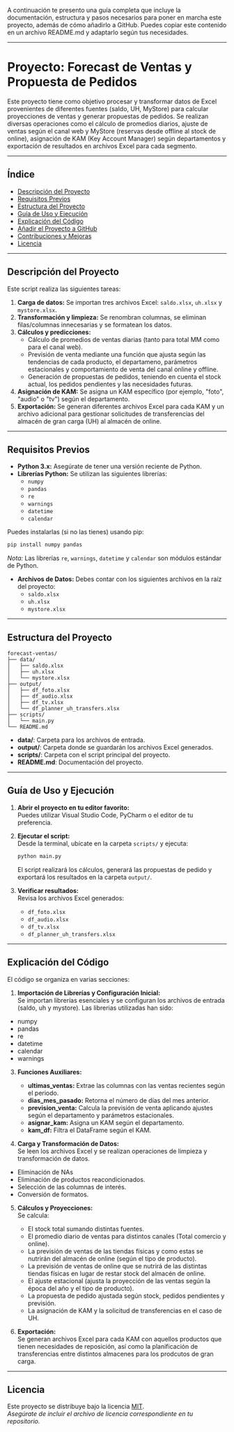 A continuación te presento una guía completa que incluye la documentación, estructura y pasos necesarios para poner en marcha este proyecto, además de cómo añadirlo a GitHub. Puedes copiar este contenido en un archivo README.md y adaptarlo según tus necesidades.

---

# Proyecto: Forecast de Ventas y Propuesta de Pedidos

Este proyecto tiene como objetivo procesar y transformar datos de Excel provenientes de diferentes fuentes (saldo, UH, MyStore) para calcular proyecciones de ventas y generar propuestas de pedidos. Se realizan diversas operaciones como el cálculo de promedios diarios, ajuste de ventas según el canal web y MyStore (reservas desde offline al stock de online), asignación de KAM (Key Account Manager) según departamentos y exportación de resultados en archivos Excel para cada segmento.

---

## Índice

- [Descripción del Proyecto](#descripción-del-proyecto)
- [Requisitos Previos](#requisitos-previos)
- [Estructura del Proyecto](#estructura-del-proyecto)
- [Guía de Uso y Ejecución](#guía-de-uso-y-ejecución)
- [Explicación del Código](#explicación-del-código)
- [Añadir el Proyecto a GitHub](#añadir-el-proyecto-a-github)
- [Contribuciones y Mejoras](#contribuciones-y-mejoras)
- [Licencia](#licencia)

---

## Descripción del Proyecto

Este script realiza las siguientes tareas:

1. **Carga de datos:** Se importan tres archivos Excel: `saldo.xlsx`, `uh.xlsx` y `mystore.xlsx`.
2. **Transformación y limpieza:** Se renombran columnas, se eliminan filas/columnas innecesarias y se formatean los datos.
3. **Cálculos y predicciones:**
   - Cálculo de promedios de ventas diarias (tanto para total MM como para el canal web).
   - Previsión de venta mediante una función que ajusta según las tendencias de cada producto, el departameno, parámetros estacionales y comportamiento de venta del canal online y offline.
   - Generación de propuestas de pedidos, teniendo en cuenta el stock actual, los pedidos pendientes y las necesidades futuras.
4. **Asignación de KAM:** Se asigna un KAM específico (por ejemplo, "foto", "audio" o "tv") según el departamento.
5. **Exportación:** Se generan diferentes archivos Excel para cada KAM y un archivo adicional para gestionar solicitudes de transferencias del almacén de gran carga (UH) al almacén de online.

---

## Requisitos Previos

- **Python 3.x:** Asegúrate de tener una versión reciente de Python.
- **Librerías Python:** Se utilizan las siguientes librerías:
  - `numpy`
  - `pandas`
  - `re`
  - `warnings`
  - `datetime`
  - `calendar`

Puedes instalarlas (si no las tienes) usando pip:

```bash
pip install numpy pandas
```

*Nota:* Las librerías `re`, `warnings`, `datetime` y `calendar` son módulos estándar de Python.

- **Archivos de Datos:** Debes contar con los siguientes archivos en la raíz del proyecto:
  - `saldo.xlsx`
  - `uh.xlsx`
  - `mystore.xlsx`

---

## Estructura del Proyecto

```
forecast-ventas/
├── data/
│   ├── saldo.xlsx
│   ├── uh.xlsx
│   └── mystore.xlsx
├── output/
│   ├── df_foto.xlsx
│   ├── df_audio.xlsx
│   ├── df_tv.xlsx
│   └── df_planner_uh_transfers.xlsx
├── scripts/
│   └── main.py
└── README.md
```

- **data/**: Carpeta para los archivos de entrada.
- **output/**: Carpeta donde se guardarán los archivos Excel generados.
- **scripts/**: Carpeta con el script principal del proyecto.
- **README.md**: Documentación del proyecto.

---

## Guía de Uso y Ejecución

1. **Abrir el proyecto en tu editor favorito:**  
   Puedes utilizar Visual Studio Code, PyCharm o el editor de tu preferencia.

2. **Ejecutar el script:**  
   Desde la terminal, ubícate en la carpeta `scripts/` y ejecuta:

   ```bash
   python main.py
   ```

   El script realizará los cálculos, generará las propuestas de pedido y exportará los resultados en la carpeta `output/`.

3. **Verificar resultados:**  
   Revisa los archivos Excel generados:
   - `df_foto.xlsx`
   - `df_audio.xlsx`
   - `df_tv.xlsx`
   - `df_planner_uh_transfers.xlsx`

---

## Explicación del Código

El código se organiza en varias secciones:

1. **Importación de Librerías y Configuración Inicial:**  
   Se importan librerías esenciales y se configuran los archivos de entrada (saldo, uh y mystore).
   Las librerias utilizadas han sido:
- numpy
- pandas
- re
- datetime
- calendar
- warnings

3. **Funciones Auxiliares:**
   - **ultimas_ventas:** Extrae las columnas con las ventas recientes según el periodo.
   - **dias_mes_pasado:** Retorna el número de días del mes anterior.
   - **prevision_venta:** Calcula la previsión de venta aplicando ajustes según el departamento y parámetros estacionales.
   - **asignar_kam:** Asigna un KAM según el departamento.
   - **kam_df:** Filtra el DataFrame según el KAM.

4. **Carga y Transformación de Datos:**  
   Se leen los archivos Excel y se realizan operaciones de limpieza y transformación de datos.
  - Eliminación de NAs
  - Eliminación de productos reacondicionados.
  - Selección de las columnas de interés.
  - Conversión de formatos.

5. **Cálculos y Proyecciones:**  
   Se calcula:
   - El stock total sumando distintas fuentes.
   - El promedio diario de ventas para distintos canales (Total comercio y online).
   - La previsión de ventas de las tiendas físicas y como estas se nutrirán del almacén de online (según el tipo de producto).
   - La previsión de ventas de online que se nutrirá de las distintas tiendas físicas en lugar de restar stock del almacén de online.
   - El ajuste estacional (ajusta la proyección de las ventas según la época del año y el tipo de producto).
   - La propuesta de pedido ajustada según stock, pedidos pendientes y previsión.
   - La asignación de KAM y la solicitud de transferencias en el caso de UH.

6. **Exportación:**  
   Se generan archivos Excel para cada KAM con aquellos productos que tienen necesidades de reposición, así como la planificación de transferencias entre distintos almacenes para los prodcutos de gran carga.

---


## Licencia

Este proyecto se distribuye bajo la licencia [MIT](LICENSE).  
*Asegúrate de incluir el archivo de licencia correspondiente en tu repositorio.*

